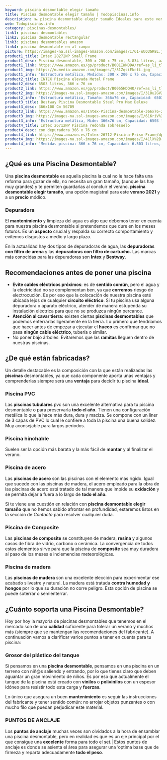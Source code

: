 ```yaml
---
keyword: piscina desmontable elegir tamaño
title: Piscina desmontable elegir tamaño | Todopiscinas.info
description: 🏊 piscina desmontable elegir tamaño Ideales para este verano 2021. Aquí puedes comprar piscina desmontable elegir tamaño y comparar con otras similares. No dejes escapar piscina desmontable elegir tamaño a un precio realmente tentador.
web: Todopiscinas.info
category: piscinas-desmontables/
link1: piscinas desmontables
link2: piscina desmontable rectangular
link3: piscinas desmontables amazon
link4: piscina desmontable en al campo
picture: https://images-na.ssl-images-amazon.com/images/I/61-uUQ3GR8L.jpg
product1_title: Intex 28272NP Small Frame
product1_desc: Piscina desmontable, 300 x 200 x 75 cm, 3.834 litros, azul
product1_link: https://www.amazon.es/gp/product/B001IWNDDA/ref=as_li_tl?ie=UTF8&camp=3638&creative=24630&creativeASIN=B001IWNDDA&linkCode=as2&tag=todopiscinas0e-21&linkId=25b9d647487c889cb6ef56ed63f50ca1
product1_img: https://m.media-amazon.com/images/I/31ZqsiEkctL.jpg
product1_info: 'Estructura metálica, Medidas: 300 x 200 x 75 cm, Capacidad: 3.834 litros, Para 6 personas (+ 6 años), Fácil montaje, Forma rectangular'
product2_title: INTEX Piscina elevada Metal Frame
product2_desc: 6503 litros, 366 x 76 cm
product2_link: https://www.amazon.es/gp/product/B0065HDQ4O/ref=as_li_tl?ie=UTF8&camp=3638&creative=24630&creativeASIN=B0065HDQ4O&linkCode=as2&tag=todopiscinas0e-21&linkId=ed2430e3ba564d3527ee103df33ed7b3
product2_img: https://images-na.ssl-images-amazon.com/images/I/31Ou2GV2SAL.jpg
product2_info: 'Estructura metálica, Tamaño: 366x76 cm, Capacidad: 6503 litros, Forma circular, De 4 a 7 personas (+6 años)'
product3_title: Bestway Piscina Desmontable Steel Pro Max Deluxe
product3_desc: 366x100 Cm 56709
product3_link: https://www.amazon.es/Intex-Piscina-desmontable-366x76-28210NP/dp/B0065HDQ4O?__mk_es_ES=%C3%85M%C3%85%C5%BD%C3%95%C3%91&crid=25UQGV9HG2INI&dchild=1&keywords=piscinas+desmontables&qid=1615854176&sprefix=piscinas+dem%2Caps%2C201&sr=8-5&linkCode=ll1&tag=todopiscinas0e-21&linkId=34f200977c6cbaab1f3f4d9ac0e64755&language=es_ES&ref_=as_li_ss_tl
product3_img: https://images-na.ssl-images-amazon.com/images/I/616riV%2BiY3L.jpg
product3_info: 'Estructura metálica, Mide: 366x76 cm, Capacidad: 6503 litros, De 4 a 7 personas mayores de 6 años, Forma circular, Tecnología Super-Tough'
product4_title: Intex 26712NP Piscina redonda sobresuelo
product4_desc: con depuradora 366 x 76 cm
product4_link: https://www.amazon.es/Intex-26712-Piscina-Prism-Frame/dp/B07FB823GL?__mk_es_ES=%C3%85M%C3%85%C5%BD%C3%95%C3%91&dchild=1&keywords=piscinas+desmontables+con+depuradora&qid=1615936418&sr=8-5&linkCode=ll1&tag=todopiscinas0e-21&linkId=d98699de7830cd471766fa1daa36de34&language=es_ES&ref_=as_li_ss_tl
product4_img: https://images-na.ssl-images-amazon.com/images/I/41lX%2B-YpibL.jpg
product4_info: 'Medidas piscina: 366 x 76 cm, Capacidad: 6.503 litros, Incluye depuradora de cartucha A, Lona resistente triple capa'
---
```



<stats-list :link1=link1 :link2=link2 :link3=link3 :link4=link4 :category=category></stats-list>
## ¿Qué es una Piscina Desmontable?

Una **piscina desmontable** es aquella piscina la cual no le hace falta una reforma para gozar de ella, no necesita un gran tamaño, (aunque las hay muy grandes) y te permiten guardarlas al concluir el verano.  **piscina desmontable elegir tamaño**, una opción magistral para este **verano 2021** y a un **precio** módico.


### Depuradora

El **mantenimiento** y limpieza del agua es algo que debemos tener en cuenta para nuestra piscina desmontable si pretendemos que dure en los meses futuros. Es un **aspecto** crucial y respalda su correcto comportamiento y evitemos disgustos a medio y largo plazo.

En la actualidad hay dos tipos de depuradoras de agua, las **depuradoras con filtro de arena** y  las **depuradoras** **con filtro de cartucho.** Las marcas más conocidas para las depuradoras son **Intex** y **Bestway**.


## Recomendaciones antes de poner una piscina



*   **Evite cables eléctricos próximos**: es de **sentido común**, pero el agua y la electricidad no se complementan ben, ya que **corremos** riesgo de electrocución. Es por eso que la colocación de nuestra piscina esté ubicada lejos de cualquier **circuito eléctrico**. Si tu piscina usa alguna depuradora o aparato eléctrico, atender de manera estupenda su instalación eléctrica para que no se produzca ningún percance.
*   **Atención al cavar tierra:** existen ciertas **piscinas desmontables** que podemos enterrarlas ligeramente en la tierra. Lo primero  que tendríamos que hacer antes de empezar a ejecutar el **hueco** es confirmar que no pasa **ningún cable eléctrico**, tubería o similar.
*   No poner bajo árboles: Evitaremos que las **ramitas** lleguen dentro de nuestras piscinas.


## ¿De qué  están fabricadas?

Un detalle destacable es la composición con la que están realizadas las **piscinas** desmontables, ya que cada componente aporta unas ventajas y comprenderlas siempre será una **ventaja** para decidir tu piscina **ideal**.


### Piscina  PVC

Las **piscinas tubulares** pvc son una excelente alternativa para tu piscina desmontable o para preservarla **todo el año**. Tienen una configuración metálica lo que la hace más dura, dura y maciza. Se compone con un liner de 3 capas de PVC lo cual le confiere a toda la piscina una buena solidez. Muy aconsejable para largos periodos.


### Piscina hinchable

Suelen ser la opción más barata y la más fácil de **montar** y  al finalizar el verano.


### Piscina de acero

Las **piscinas de acero** son las piscinas con el elemento más rígido. Igual que sucede con las piscinas de madera, el acero empleado para la obra de las piscinas de acero está tratado de tal manera que impide su **oxidación** y se permita dejar a fuera a lo largo de **todo el año**.

Si te viene una cuestión en relación con **piscina desmontable elegir tamaño** que no hemos sabido afrontar en profundidad, estaremos listos en la sección de _Contacto_ para resolver cualquier duda.


### Piscina de Composite

Las **piscinas de composite** se constituyen de madera, **resina** y algunos casos de fibra de vidrio, carbono o cerámica. La convergencia de todos estos elementos sirve para que la piscina de **composite** sea muy duradera al paso de los meses e inclemencias meteorológicas.


### Piscina de madera

Las **piscinas de madera** son una excelente elección para experimentar ese acabado silvestre y natural. La madera está tratada **contra humedad y hongos** por lo que su duración no corre peligro. Esta opción de piscina se puede soterrar o semienterrar.

<brand-panel :title=product1_title :desc=product1_desc :img=product1_img :link=product1_link></brand-panel>

<external-banner></external-banner>



## ¿Cuánto soporta una Piscina Desmontable?

Hoy por hoy la mayoría de piscinas desmontables que tenemos en el mercado son de una **calidad** suficiente para tolerar un verano y muchos más (siempre que se mantengan las recomendaciones del fabricante). A continuación vamos a clarificar varios puntos a tener en cuenta para tu piscina:


### Grosor del plástico del tanque

Si pensamos en una **piscina desmontable**, pensamos en una piscina en un terreno con niñ@s saliendo y entrando, por lo que tienes claro que deben aguantar un gran movimiento de niños. Es por eso que actualmente el tanque de la piscina está creado con **vinilos** o **polivinilos** con un espesor idóneo para resistir todo esta carga y **fuerzas**.

Lo único que asegura un	 buen **mantenimiento** es seguir las instrucciones del fabricante y tener sentido común: no arrojar objetos punzantes o con mucho filo que puedan perjudicar este material.


### PUNTOS DE ANCLAJE

Los **puntos de anclaje** muchas veces son olvidados a la hora de ensamblar una piscina desmontable, pero en realidad es que es un eje principal por el que consigue una **excelente** forma para todo el set.| Estos puntos de anclaje es donde se asienta el área para asegurar una ’optima base que de firmeza y reparta adecuadamente **todo el peso**.